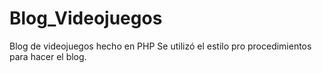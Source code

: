 # Blog_Videojuegos
Blog de videojuegos hecho en PHP
Se utilizó el estilo pro procedimientos para hacer el blog.
